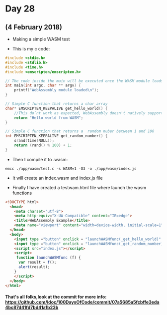 # Day 28
## (4 February 2018)

* Making a simple WASM test 

* This is my c code:
```c
#include <stdio.h>
#include <stdlib.h>
#include <time.h>
#include <emscripten/emscripten.h>

// The code inside the main will be executed once the WASM module loads.
int main(int argc, char ** argv) {
    printf("WebAssembly module loaded\n");
}

// Simple C function that returns a char array
char* EMSCRIPTEN_KEEPALIVE get_hello_world() {
    //This do´nt work as expected, WebAssembly doesn't natively support a string type, it rather supports i32 / i64 / f32 / f64
    return "Hello world from WASM";
}

// Simple C function that returns a  random nuber between 1 and 100
int EMSCRIPTEN_KEEPALIVE get_random_number() {
    srand(time(NULL));   
    return (rand() % 100) + 1;
}
```

* Then I compile it to .wasm:
```
emcc ./app/wasm/test.c -s WASM=1 -O3 -o ./app/wasm/index.js
``` 

* It will create an index.wasm and index.js file

* Finally I have created a testwam.html file where launch the wasm functions

```html
<!DOCTYPE html>
  <head>
    <meta charset="utf-8">
    <meta http-equiv="X-UA-Compatible" content="IE=edge">
    <title>WebAssembly Example</title>
    <meta name="viewport" content="width=device-width, initial-scale=1">
  </head>
  <body>
    <input type ="button" onclick = "launchWASMfunc(_get_hello_world)" value = "Say Hello Wasm"/>
    <input type ="button" onclick = "launchWASMfunc(_get_random_number)" value = "Get Random Number"/>
    <script src="index.js"></script>
    <script>
     function launchWASMfunc (f) {
      var result = f();
      alert(result);
    }
    </script>
  </body>
</html> 
```

#### That's all folks,look at the commit for more info: https://github.com/ldoc/100DaysOfCode/commit/07a5685a5fcbffe3eda4bc87d41fd7bd41a1b23b

